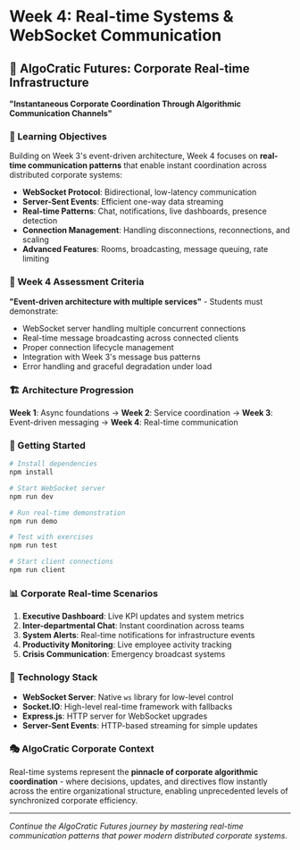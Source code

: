 # Week 4: Real-time Systems & WebSocket Communication

## 🏢 AlgoCratic Futures: Corporate Real-time Infrastructure

**"Instantaneous Corporate Coordination Through Algorithmic Communication Channels"**

### 📡 Learning Objectives

Building on Week 3's event-driven architecture, Week 4 focuses on **real-time communication patterns** that enable instant coordination across distributed corporate systems:

- **WebSocket Protocol**: Bidirectional, low-latency communication
- **Server-Sent Events**: Efficient one-way data streaming
- **Real-time Patterns**: Chat, notifications, live dashboards, presence detection
- **Connection Management**: Handling disconnections, reconnections, and scaling
- **Advanced Features**: Rooms, broadcasting, message queuing, rate limiting

### 🎯 Week 4 Assessment Criteria

**"Event-driven architecture with multiple services"** - Students must demonstrate:
- WebSocket server handling multiple concurrent connections
- Real-time message broadcasting across connected clients
- Proper connection lifecycle management
- Integration with Week 3's message bus patterns
- Error handling and graceful degradation under load

### 🏗️ Architecture Progression

**Week 1**: Async foundations → **Week 2**: Service coordination → **Week 3**: Event-driven messaging → **Week 4**: Real-time communication

### 🚀 Getting Started

```bash
# Install dependencies
npm install

# Start WebSocket server
npm run dev

# Run real-time demonstration
npm run demo

# Test with exercises
npm run test

# Start client connections
npm run client
```

### 📊 Corporate Real-time Scenarios

1. **Executive Dashboard**: Live KPI updates and system metrics
2. **Inter-departmental Chat**: Instant coordination across teams
3. **System Alerts**: Real-time notifications for infrastructure events
4. **Productivity Monitoring**: Live employee activity tracking
5. **Crisis Communication**: Emergency broadcast systems

### 🔧 Technology Stack

- **WebSocket Server**: Native `ws` library for low-level control
- **Socket.IO**: High-level real-time framework with fallbacks
- **Express.js**: HTTP server for WebSocket upgrades
- **Server-Sent Events**: HTTP-based streaming for simple updates

### 🎭 AlgoCratic Corporate Context

Real-time systems represent the **pinnacle of corporate algorithmic coordination** - where decisions, updates, and directives flow instantly across the entire organizational structure, enabling unprecedented levels of synchronized corporate efficiency.

---

*Continue the AlgoCratic Futures journey by mastering real-time communication patterns that power modern distributed corporate systems.*